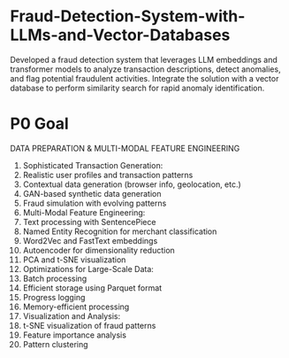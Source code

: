 # Fraud-Detection-System-with-LLMs-and-Vector-Databases
Developed a fraud detection system that leverages LLM embeddings and transformer models to analyze transaction descriptions, detect anomalies, and flag potential fraudulent activities. Integrate the solution with a vector database to perform similarity search for rapid anomaly identification.


# P0 Goal 
DATA PREPARATION & MULTI-MODAL FEATURE ENGINEERING
1. Sophisticated Transaction Generation:
2. Realistic user profiles and transaction patterns
3. Contextual data generation (browser info, geolocation, etc.)
4. GAN-based synthetic data generation
5. Fraud simulation with evolving patterns
6. Multi-Modal Feature Engineering:
7. Text processing with SentencePiece
8. Named Entity Recognition for merchant classification
9. Word2Vec and FastText embeddings
10. Autoencoder for dimensionality reduction
11. PCA and t-SNE visualization
12. Optimizations for Large-Scale Data:
13. Batch processing
14. Efficient storage using Parquet format
15. Progress logging
16. Memory-efficient processing
17. Visualization and Analysis:
18. t-SNE visualization of fraud patterns
19. Feature importance analysis
20. Pattern clustering

